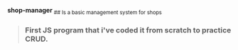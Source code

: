 **shop-manager**<sub> ## Is a basic management system for shops</sub>
> ### First JS program that i've coded it from scratch to practice CRUD.
